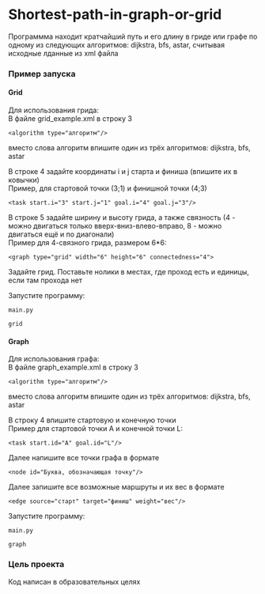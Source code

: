 # Shortest-path-in-graph-or-grid

Программма находит кратчайший путь и его длину в гриде или графе по одному из следующих алгоритмов: dijkstra, bfs, astar, считывая исходные лданные из xml файла

### Пример запуска
#### Grid

Для использования грида:  
В файле grid_example.xml в строку 3 
```
<algorithm type="алгоритм"/>
```
вместо слова алгоритм впишите один из трёх алгоритмов: dijkstra, bfs, astar  
  
В строке 4 задайте координаты i и j старта и финиша (впишите их в ковычки)  
Пример, для стартовой точки (3;1) и финишной точки (4;3)
```
<task start.i="3" start.j="1" goal.i="4" goal.j="3"/>
```
В строке 5 задайте ширину и высоту грида, а также связность (4 - можно двигаться только вверх-вниз-влево-вправо, 8 - можно двигаться ещё и по диагонали)  
Пример для 4-связного грида, размером 6*6:
```
<graph type="grid" width="6" height="6" connectedness="4">
```
Задайте грид. Поставьте нолики в местах, где проход есть и единицы, если там прохода нет  

Запустите программу:

```
main.py 
```
```
grid
```
#### Graph 
Для использования графа:  
В файле graph_example.xml в строку 3 
```
<algorithm type="алгоритм"/>
```
вместо слова алгоритм впишите один из трёх алгоритмов: dijkstra, bfs, astar   
  
В строку 4 впишите стартовую и конечную точки  
Пример для стартовой точки А и конечной точки L:
```
<task start.id="A" goal.id="L"/>
```
Далее напишите все точки графа в формате
```
<node id="Буква, обозначающая точку"/>
```
Далее запишите все возможные маршруты и их вес в формате
```
<edge source="старт" target="финиш" weight="вес"/>
```  

Запустите программу:
```
main.py 
```
```
graph
```

### Цель проекта

Код написан в образовательных целях
